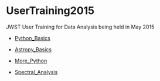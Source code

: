 # UserTraining2015
JWST User Training for Data Analysis being held in May 2015

* [Python_Basics](http://nbviewer.ipython.org/urls/raw.github.com/spacetelescope/UserTraining2015/master/Python_Basics.ipynb)

* [Astropy_Basics](http://nbviewer.ipython.org/urls/raw.github.com/spacetelescope/UserTraining2015/master/Astropy_Basics.ipynb)

* [More_Python](http://nbviewer.ipython.org/urls/raw.github.com/spacetelescope/UserTraining2015/master/More_Python.ipynb)

* [Spectral_Analysis](http://nbviewer.ipython.org/urls/raw.github.com/spacetelescope/UserTraining2015/master/Spectral_Analysis.ipynb)

